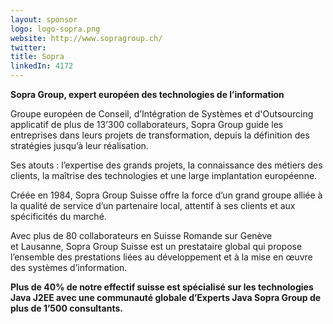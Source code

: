 ```yaml
---
layout: sponsor
logo: logo-sopra.png
website: http://www.sopragroup.ch/
twitter:
title: Sopra
linkedIn: 4172
---
```


**Sopra Group, expert européen des technologies de l’information**

Groupe européen de Conseil, d’Intégration de Systèmes et d'Outsourcing applicatif de plus de 13’300 collaborateurs,
Sopra Group guide les entreprises dans leurs projets de transformation, depuis la définition des stratégies jusqu’à leur réalisation.

Ses atouts : l’expertise des grands projets, la connaissance des métiers des clients, la maîtrise des technologies
et une large implantation européenne.

Créée en 1984, Sopra Group Suisse offre la force d’un grand groupe alliée à la qualité de service d’un partenaire local,
attentif à ses clients et aux spécificités du marché.

Avec plus de 80 collaborateurs en Suisse Romande sur Genève et Lausanne, Sopra Group Suisse est un prestataire global
qui propose l’ensemble des prestations liées au développement et à la mise en œuvre des systèmes d’information.

**Plus de 40% de notre effectif suisse est spécialisé sur les technologies Java J2EE avec une communauté globale d’Experts
Java Sopra Group de plus de 1’500 consultants.**